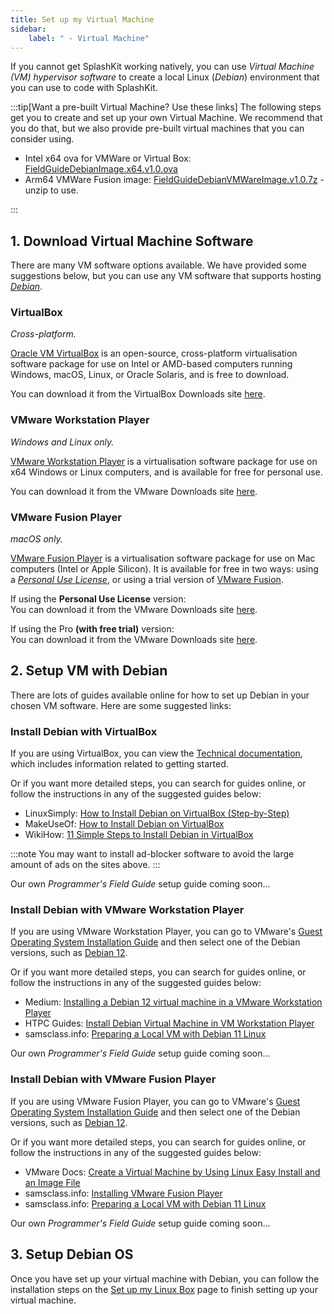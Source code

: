 ```yaml
---
title: Set up my Virtual Machine
sidebar:
    label: " - Virtual Machine"
---
```


If you cannot get SplashKit working natively, you can use *Virtual Machine (VM) hypervisor software* to create a local Linux (*Debian*) environment that you can use to code with SplashKit.

:::tip[Want a pre-built Virtual Machine? Use these links]
The following steps get you to create and set up your own Virtual Machine. We recommend that you do that, but we also provide pre-built virtual machines that you can consider using.

- Intel x64 ova for VMWare or Virtual Box: [FieldGuideDebianImage.x64.v1.0.ova](https://drive.google.com/file/d/1hSvuqXy0Tae4XvDsEE2EMyE-C-0GCarR/view?usp=share_link)
- Arm64 VMWare Fusion image: [FieldGuideDebianVMWareImage.v1.0.7z](https://drive.google.com/file/d/1z9VU9yoe82wjI-J-Pl_H0ObVq03rRnli/view?usp=share_link) - unzip to use.

:::

## 1. Download Virtual Machine Software

There are many VM software options available. We have provided some suggestions below, but you can use any VM software that supports hosting [*Debian*](https://www.debian.org/distrib/).

### VirtualBox

*Cross-platform.*

[Oracle VM VirtualBox](https://www.virtualbox.org/) is an open-source, cross-platform virtualisation software package for use on Intel or AMD-based computers running Windows, macOS, Linux, or Oracle Solaris, and is free to download.

You can download it from the VirtualBox Downloads site [here](https://www.virtualbox.org/wiki/Downloads).

### VMware Workstation Player

*Windows and Linux only.*

[VMware Workstation Player](https://www.vmware.com/products/desktop-hypervisor/workstation-and-fusion) is a virtualisation software package for use on x64 Windows or Linux computers, and is available for free for personal use.

You can download it from the VMware Downloads site [here](https://customerconnect.vmware.com/en/downloads/details?downloadGroup=WKST-PLAYER-1750&productId=1377&rPId=111473).

### VMware Fusion Player

*macOS only.*

[VMware Fusion Player](https://www.vmware.com/au/products/fusion/fusion-evaluation.html) is a virtualisation software package for use on Mac computers (Intel or Apple Silicon). It is available for free in two ways: using a [*Personal Use License*](https://customerconnect.vmware.com/en/evalcenter?p=fusion-player-personal-13), or using a trial version of [VMware Fusion](https://www.vmware.com/products/fusion.html).

If using the **Personal Use License** version:  
You can download it from the VMware Downloads site [here](https://customerconnect.vmware.com/en/downloads/details?downloadGroup=WKST-PLAYER-1750&productId=1377&rPId=111473).

If using the Pro **(with free trial)** version:  
You can download it from the VMware Downloads site [here](https://customerconnect.vmware.com/en/downloads/details?downloadGroup=WKST-PLAYER-1750&productId=1377&rPId=111473).

## 2. Setup VM with Debian

There are lots of guides available online for how to set up Debian in your chosen VM software. Here are some suggested links:

### Install Debian with VirtualBox

If you are using VirtualBox, you can view the [Technical documentation](https://www.virtualbox.org/wiki/Technical_documentation), which includes information related to getting started.

Or if you want more detailed steps, you can search for guides online, or follow the instructions in any of the suggested guides below:

- LinuxSimply: [How to Install Debian on VirtualBox (Step-by-Step)](https://linuxsimply.com/linux-basics/os-installation/virtual-machine/debian-on-virtualbox/)
- MakeUseOf: [How to Install Debian on VirtualBox](https://www.makeuseof.com/how-to-install-debian-on-virtualbox/)
- WikiHow: [11 Simple Steps to Install Debian in VirtualBox](https://www.wikihow.com/Install-Debian-in-Virtualbox)

:::note
You may want to install ad-blocker software to avoid the large amount of ads on the sites above.
:::

Our own *Programmer's Field Guide* setup guide coming soon...

### Install Debian with VMware Workstation Player

If you are using VMware Workstation Player, you can go to VMware's [Guest Operating System Installation Guide](https://partnerweb.vmware.com/GOSIG/home.html) and then select one of the Debian versions, such as [Debian 12](https://partnerweb.vmware.com/GOSIG/Debian_12.html).

Or if you want more detailed steps, you can search for guides online, or follow the instructions in any of the suggested guides below:

- Medium: [Installing a Debian 12 virtual machine in a VMware Workstation Player](https://medium.com/@halley.lee.dev/installing-a-debian-12-virtual-machine-in-a-vmware-workstation-player-cc0ce94cb8cf)
- HTPC Guides: [Install Debian Virtual Machine in VM Workstation Player](https://www.htpcguides.com/install-debian-virtual-machine-vm-workstation-player/)
- samsclass.info: [Preparing a Local VM with Debian 11 Linux](https://samsclass.info/127/proj/LocalDebian11.htm)

Our own *Programmer's Field Guide* setup guide coming soon...

### Install Debian with VMware Fusion Player

If you are using VMware Fusion Player, you can go to VMware's [Guest Operating System Installation Guide](https://partnerweb.vmware.com/GOSIG/home.html) and then select one of the Debian versions, such as [Debian 12](https://partnerweb.vmware.com/GOSIG/Debian_12.html).

Or if you want more detailed steps, you can search for guides online, or follow the instructions in any of the suggested guides below:

- VMware Docs: [Create a Virtual Machine by Using Linux Easy Install and an Image File](https://docs.vmware.com/en/VMware-Fusion/8.0/com.vmware.fusion.using.doc/GUID-E9883D0F-875C-48C6-8EA4-FCEFB5254625.html)
- samsclass.info: [Installing VMware Fusion Player](https://samsclass.info/127/proj/ED40.htm)
- samsclass.info: [Preparing a Local VM with Debian 11 Linux](https://samsclass.info/127/proj/LocalDebian11.htm)

Our own *Programmer's Field Guide* setup guide coming soon...

## 3. Setup Debian OS

Once you have set up your virtual machine with Debian, you can follow the installation steps on the [Set up my Linux Box](/book/appendix/0-installation/2-0-setup-linux) page to finish setting up your virtual machine.
